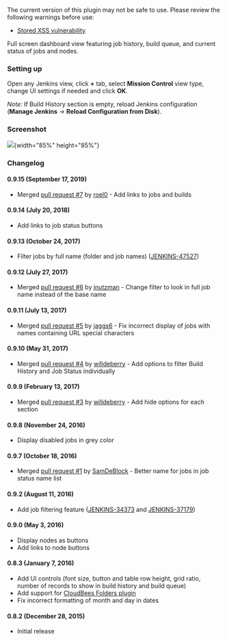 The current version of this plugin may not be safe to use. Please review
the following warnings before use:

-   [Stored XSS
    vulnerability](https://jenkins.io/security/advisory/2019-12-17/#SECURITY-1592)

Full screen dashboard view featuring job history, build queue, and
current status of jobs and nodes.

### Setting up

Open any Jenkins view, click **+** tab, select **Mission Control** view
type, change UI settings if needed and click **OK**.

*Note:* If Build History section is empty, reload Jenkins configuration
(**Manage Jenkins** -\> **Reload Configuration from Disk**).

### Screenshot

![](https://raw.githubusercontent.com/jenkinsci/mission-control-view-plugin/screenshots/Fullscreen.png){width="85%"
height="85%"}

### Changelog

#### 0.9.15 (September 17, 2019)

-   Merged [pull request
    \#7](https://github.com/jenkinsci/mission-control-view-plugin/pull/7)
    by [roel0](https://github.com/roel0) - Add links to jobs and builds

#### 0.9.14 (July 20, 2018)

-   Add links to job status buttons

#### 0.9.13 (October 24, 2017)

-   Filter jobs by full name (folder and job names)
    ([JENKINS-47527](https://issues.jenkins-ci.org/browse/JENKINS-47527))

#### 0.9.12 (July 27, 2017)

-   Merged [pull request
    \#6](https://github.com/jenkinsci/mission-control-view-plugin/pull/6) by [jnutzman](https://github.com/jnutzman) - Change
    filter to look in full job name instead of the base name

#### 0.9.11 (July 13, 2017)

-   Merged [pull request
    \#5](https://github.com/jenkinsci/mission-control-view-plugin/pull/5) by [jaggs6](https://github.com/jaggs6) -
    Fix incorrect display of jobs with names containing URL special
    characters

#### 0.9.10 (May 31, 2017)

-   Merged [pull request
    \#4](https://github.com/jenkinsci/mission-control-view-plugin/pull/4) by [willdeberry](https://github.com/willdeberry) - Add
    options to filter Build History and Job Status individually

#### 0.9.9 (February 13, 2017)

-   Merged [pull request
    \#3](https://github.com/jenkinsci/mission-control-view-plugin/pull/3)
    by [willdeberry](https://github.com/willdeberry) - Add hide options
    for each section

#### 0.9.8 (November 24, 2016)

-   Display disabled jobs in grey color

#### 0.9.7 (October 18, 2016)

-   Merged [pull request
    \#1](https://github.com/jenkinsci/mission-control-view-plugin/pull/1)
    by [SamDeBlock](https://github.com/SamDeBlock) - Better name for
    jobs in job status name list

#### 0.9.2 (August 11, 2016)

-   Add job filtering feature
    ([JENKINS-34373](https://issues.jenkins-ci.org/browse/JENKINS-34373)
    and
    [JENKINS-37179](https://issues.jenkins-ci.org/browse/JENKINS-37179))

#### 0.9.0 (May 3, 2016)

-   Display nodes as buttons
-   Add links to node buttons

#### 0.8.3 (January 7, 2016)

-   Add UI controls (font size, button and table row height, grid ratio,
    number of records to show in build history and build queue)
-   Add support for [CloudBees Folders
    plugin](https://wiki.jenkins-ci.org/display/JENKINS/CloudBees+Folders+Plugin)
-   Fix incorrect formatting of month and day in dates

#### 0.8.2 (December 28, 2015)

-   Initial release

